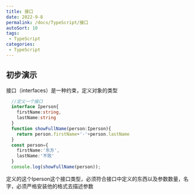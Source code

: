 ```yaml
---
title: 接口
date: 2022-9-8
permalink: /docs/TypeScript/接口
autoSort: 10
tags:
 - TypeScript
categories: 
 - TypeScript
---
```


## 初步演示

接口（interfaces）是一种约束，定义对象的类型

```ts
  //定义一个接口
  interface Iperson{
    firstName:string,
    lastName:string
  }
  function showFullName(person:Iperson){
    return person.firstName+'-'+person.lastName
  }
  const person={
    firstName:'东方',
    lastName:'不败'
  }
  console.log(showFullName(person));
```

定义的这个Iperson这个接口类型，必须符合接口中定义的东西以及参数数量，名字，必须严格安装他的格式去描述参数
